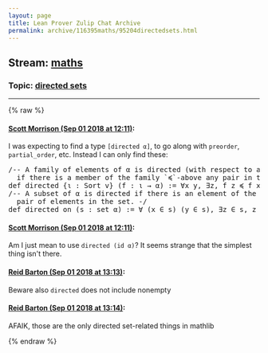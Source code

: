 ```yaml
---
layout: page
title: Lean Prover Zulip Chat Archive 
permalink: archive/116395maths/95204directedsets.html
---
```


## Stream: [maths](index.html)
### Topic: [directed sets](95204directedsets.html)

---


{% raw %}
#### [ Scott Morrison (Sep 01 2018 at 12:11)](https://leanprover.zulipchat.com/#narrow/stream/116395-maths/topic/directed%20sets/near/133171891):
<p>I was expecting to find a type <code>[directed α]</code>, to go along with <code>preorder</code>, <code>partial_order</code>, etc. Instead I can only find these:</p>
<div class="codehilite"><pre><span></span>/-- A family of elements of α is directed (with respect to a relation `≼` on α)
  if there is a member of the family `≼`-above any pair in the family.  -/
def directed {ι : Sort v} (f : ι → α) := ∀x y, ∃z, f z ≼ f x ∧ f z ≼ f y
/-- A subset of α is directed if there is an element of the set `≼`-above any
  pair of elements in the set. -/
def directed_on (s : set α) := ∀ (x ∈ s) (y ∈ s), ∃z ∈ s, z ≼ x ∧ z ≼ y
</pre></div>

#### [ Scott Morrison (Sep 01 2018 at 12:11)](https://leanprover.zulipchat.com/#narrow/stream/116395-maths/topic/directed%20sets/near/133171897):
<p>Am I just mean to use <code>directed (id α)</code>? It seems strange that the simplest thing isn't there.</p>

#### [ Reid Barton (Sep 01 2018 at 13:13)](https://leanprover.zulipchat.com/#narrow/stream/116395-maths/topic/directed%20sets/near/133173805):
<p>Beware also <code>directed</code> does not include nonempty</p>

#### [ Reid Barton (Sep 01 2018 at 13:14)](https://leanprover.zulipchat.com/#narrow/stream/116395-maths/topic/directed%20sets/near/133173849):
<p>AFAIK, those are the only directed set-related things in mathlib</p>


{% endraw %}
